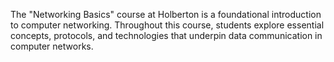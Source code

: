 The "Networking Basics" course at Holberton is a foundational introduction to computer networking. Throughout this course, students explore essential concepts, protocols, and technologies that underpin data communication in computer networks.